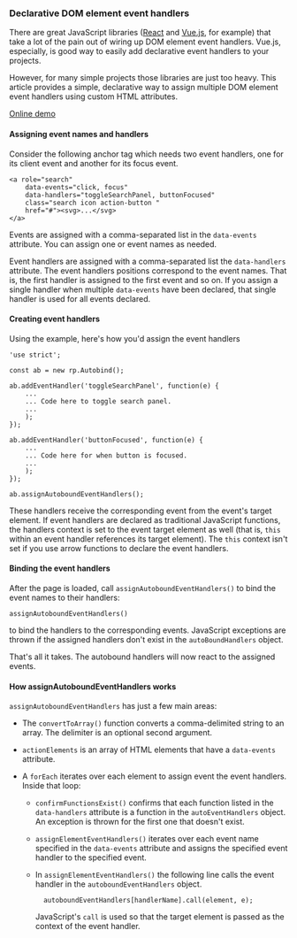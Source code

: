 ### Declarative DOM element event handlers 

There are great JavaScript libraries ([React](https://reactjs.org/) and [Vue.js](https://vuejs.org/), for example) that take a lot of the pain out of wiring up DOM element event handlers. Vue.js, especially, is good way to easily add declarative event handlers to your projects. 

However, for many simple projects those libraries are just too heavy. This article provides a simple, declarative way to assign multiple DOM element event handlers using custom HTML attributes. 

[Online demo](https://rogerpence.github.io/autobind-javascript-event-handlers/)

#### Assigning event names and handlers

Consider the following anchor tag which needs two event handlers, one for its client event and another for its focus event. 

    <a role="search" 
        data-events="click, focus" 
        data-handlers="toggleSearchPanel, buttonFocused" 
        class="search icon action-button " 
        href="#"><svg>...</svg>
    </a>

Events are assigned with a comma-separated list in the `data-events` attribute. You can assign one or event names as needed. 

Event handlers are assigned with a comma-separated list the `data-handlers` attribute. The event handlers positions correspond to the event names. That is, the first handler is assigned to the first event and so on. If you assign a single handler when multiple `data-events` have been declared, that single handler is used for all events declared.

#### Creating event handlers

Using the example, here's how you'd assign the event handlers 

    'use strict';

    const ab = new rp.Autobind();

    ab.addEventHandler('toggleSearchPanel', function(e) {
        ...
        ... Code here to toggle search panel.
        ...
        );
    });

    ab.addEventHandler('buttonFocused', function(e) {
        ...
        ... Code here for when button is focused.
        ...
        );
    });

    ab.assignAutoboundEventHandlers();

These handlers receive the corresponding event from the event's target element. If event handlers are declared as traditional JavaScript functions, the handlers context is set to the event target element as well (that is, `this` within an event handler references its target element). The `this` context isn't set if you use arrow functions to declare the event handlers. 

#### Binding the event handlers

After the page is loaded, call `assignAutoboundEventHandlers()` to bind the event names to their handlers:  

    assignAutoboundEventHandlers() 

to bind the handlers to the corresponding events. JavaScript exceptions are thrown if the assigned handlers don't exist in the `autoBoundHandlers` object. 

That's all it takes. The autobound handlers will now react to the assigned events. 

#### How assignAutoboundEventHandlers works

`assignAutoboundEventHandlers` has just a few main areas: 

* The `convertToArray()` function converts a comma-delimited string to an array. The delimiter is an optional second argument.

* `actionElements` is an array of HTML elements that have a `data-events` attribute.

* A `forEach` iterates over each element to assign event the event handlers. Inside that loop: 

    * `confirmFunctionsExist()` confirms that each function listed in the `data-handlers` attribute is a function in the `autoEventHandlers` object. An exception is thrown for the first one that doesn't exist. 

    * `assignElementEventHandlers()` iterates over each event name specified in the `data-events` attribute and assigns the specified event handler to the specified event. 

    * In `assignElementEventHandlers()` the following line calls the event handler in the `autoboundEventHandlers` object.
    
            autoboundEventHandlers[handlerName].call(element, e);

        JavaScript's `call` is used so that the target element is passed as the context of the event handler.         





